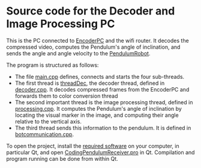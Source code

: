 # Source code for the Decoder and Image Processing PC

This is the PC connected to [EncoderPC](https://github.com/cbachhuber/PendulumTestBed/tree/master/EncoderPC) and the wifi router.  It decodes the compressed video, computes the Pendulum's angle of inclination, and sends the angle and angle velocity to the [PendulumRobot](https://github.com/cbachhuber/PendulumTestBed/tree/master/PendulumRobot).

The program is structured as follows: 

- The file [main.cpp](https://github.com/cbachhuber/PendulumTestBed/blob/master/DecoderPC/main.cpp) defines, connects and starts the four sub-threads.
- The first thread is [threadDec](https://github.com/cbachhuber/PendulumTestBed/blob/master/DecoderPC/main.cpp#L32), the decoder thread, defined in [decoder.cpp](https://github.com/cbachhuber/PendulumTestBed/blob/master/DecoderPC/decoder.cpp). It decodes compressed frames from the EncoderPC and forwards them to color conversion thread
- The second important thread is the image processing thread, defined in [processing.cpp](https://github.com/cbachhuber/PendulumTestBed/blob/master/DecoderPC/processing.cpp). It computes the Pendulum's angle of inclination by locating the visual marker in the image, and computing their angle relative to the vertical axis.
- The third thread sends this information to the pendulum. It is defined in [botcommunication.cpp](https://github.com/cbachhuber/PendulumTestBed/blob/master/DecoderPC/botcommunication.cpp).

To open the project, install the [required software](https://github.com/cbachhuber/PendulumTestBed/tree/master/DecoderPC) on your computer, in particular Qt, and open [CodingPendulumReceiver.pro](https://github.com/cbachhuber/PendulumTestBed/blob/master/DecoderPC/CodingPendulumReceiver.pro) in Qt. Compilation and program running can be done from within Qt.
